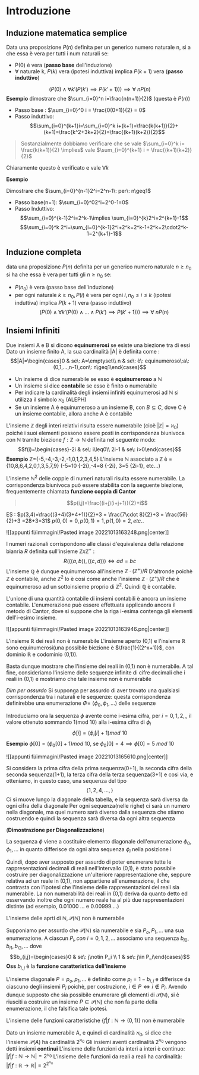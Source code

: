 # Introduzione

## Induzione matematica semplice

Data una proposizione $P(n)$ definita per un generico numero naturale n, si a che essa è vera per tutti i num naturali se:
- P(0) è vera (**passo base** dell'induzione)
- $\forall$ naturale k, $P(k)$ vera (ipotesi induttiva) implica $P(k+1)$ vera (**passo induttivo**) 

$$(P(0)\wedge\forall k' (P(k')\implies P(k'+1)))\implies \forall\: nP(n)$$
**Esempio**
dimostrare che $\sum_{i=0}^n i=\frac{n(n+1)}{2}$ (questa è $P(n)$)
- Passo base : $\sum_{i=0}^0 i = \frac{0(0+1)}{2} = 0$ 
- Passo induttivo:$$\sum_{i=0}^{k+1}i=\sum_{i=0}^k i+(k+1)=\frac{k(k+1)}{2}+(k+1)=\frac{k^2+3k+2}{2}=\frac{(k+1)(k+2)}{2}$$
> Sostanzialmente dobbiamo verificare che se vale $\sum_{i=0}^k i= \frac{k(k+1)}{2} \implies$ vale $\sum_{i=0}^{k+1} i = \frac{(k+1)(k+2)}{2}$ 

Chiaramente questo è verificato e vale $\forall k$ 

**Esempio**

Dimostrare che $\sum_{i=0}^{n-1}2^i=2^n-1\: per\: n\geq1$
- Passo base(n=1): $\sum_{i=0}^02^i=2^0-1=0$
- Passo Induttivo:$$\sum_{i=0}^{k-1}2^i=2^k-1\implies \sum_{i=0}^{k}2^i=2^{k+1}-1$$
$$\sum_{i=0}^k 2^i=\sum_{i=0}^{k-1}2^i+2^k=2^k-1+2^k=2\cdot2^k-1=2^{k+1}-1$$


## Induzione completa
data una proposizione $P(n)$ definita per un generico numero naturale $n\geq n_0$ si ha che essa è vera per tutti gli $n\geq n_0$ se:
- $P(n_0)$ è vera (passo base dell'induzione)
- per ogni naturale $k\geq n_0,P(i)$ è vera per ogni $i,n_0\leq i\leq k$ (ipotesi induttiva) implica $P(k+1)$ vera (passo induttivo)
$$(P(0)\wedge \forall k'(P(0)\wedge...\wedge P(k')\implies P(k'+1)))\implies \forall\:nP(n)$$
## Insiemi Infiniti

Due insiemi A e B si dicono **equinumerosi** se esiste una biezione tra di essi
Dato un insieme finito A, la sua cardinalità |A| è definita come :
$$|A|=\begin{cases}0 & se\: A=\emptyset\\
n & se\: è\: equinumeroso\:a\: (0,1,...,n-1),con\: n\geq1\end{cases}$$
- Un insieme di dice numerabile se esso è **equinumeroso** a $\mathbb N$ 
- Un insieme si dice **contabile** se esso è finito o numerabile
- Per indicare la cardinalità degli insiemi infiniti equinumerosi ad $\mathbb N$ si utilizza il simbolo $\aleph_0$ (ALEPH) 
- Se un insieme A è equinumeroso a un insieme B, con $B \subseteq C$, dove C è un insieme contabile, allora anche A è contabile

L'insieme $\mathbb Z$ degli interi relativi risulta essere numerabile (cioè $|\mathbb Z|=\aleph_0$) poichè i suoi elementi possono essere posti in corrispondenza biunivoca con $\mathbb N$ tramite biezione $f:\mathbb Z \rightarrow \mathbb N$ definita nel seguente modo:$$f(i)=\begin{cases}-2i & se\: i\leq0\\
2i-1 & se\: i>0\end{cases}$$ **Esempio**
$\mathbb Z$={-5,-4,-3,-2,-1,0,1,2,3,4,5}
L'insieme $\mathbb N$ associato a $\mathbb Z$ è ={10,8,6,4,2,0,1,3,5,7,9}
(-5=10 {-2i},-4=8 {-2i}, 3=5 {2i-1}, etc...)

L'insieme $\mathbb N^2$ delle coppie di numeri naturali risulta essere numerabile. La corrispondenza biunivoca può essere stabilita con la seguente biezione, frequentemente chiamata **funzione coppia di Cantor**
>$$p(i,j)=\frac{(i+j)(i+j+1)}{2}+i$$

ES : $p(3,4)=\frac{(3+4)(3+4+1)}{2}+3 = \frac{7\cdot 8}{2}+3 = \frac{56}{2}+3 =28+3=31$
$p(0,0)=0, p(0,1)=1, p(1,0)=2, etc..$ 

![[appunti fi/immagini/Pasted image 20221013163248.png|center]]

I numeri razionali corrispondono alle classi d'equivalenza della relazione bianria $R$ definita sull'insieme $\mathbb Zx\mathbb Z^+$ :
$$R((\langle a,b\rangle),(\langle c,d\rangle)) \iff ad=bc$$
L'insieme $\mathbb Q$ è dunque equinumeroso all'insieme $\mathbb Z\cdot(\mathbb Z^+)/R$ 
D'altronde poichè $\mathbb Z$ è contabile, anche $\mathbb Z^2$ lo è così come anche l'insieme $\mathbb Z\cdot(\mathbb Z^+)/R$ che è equinumeroso ad un sottoinsieme proprio di $\mathbb Z^2$.
Quindi $\mathbb Q$ è contabile.

L'unione di una quantità contabile di insiemi contabili è ancora un insieme contabile. L'enumerazione può essere effettuata applicando ancora il metodo di Cantor, dove si suppone che la riga i-esima contenga gli elementi dell'i-esimo insieme.

![[appunti fi/immagini/Pasted image 20221013163946.png|center]]

L'insieme $\mathbb R$ dei reali non è numerabile
L'insieme aperto (0,1) e l'insieme $\mathbb R$ sono equinumerosi(una possibile biezione è $\frac{1}{(2^x+1)}$, con dominio $\mathbb R$ e codominio (0,1)).

Basta dunque mostrare che l'insieme dei reali in (0,1) non è numerabile. A tal fine, consideriamo l'insieme delle sequenze infinite di cifre decimali che i reali in (0,1) e mostriamo che tale insieme non è numerabile

_Dim per assurdo_
Si supponga per assurdo di aver trovato una qualsiasi corrispondenza tra i naturali e le sequenze: questa corrispondenza definirebbe una enumerazione $\Phi =\: \langle\phi_0,\phi_1,...\rangle$ delle sequenze

Introduciamo ora la sequenza $\phi$ avente come i-esima cifra, per $i=0,1,2,,,$ il valore ottenuto sommando 1(mod 10) alla i-esima cifra di $\phi_i$ 
$$\phi[i]=(\phi_i[i]+1)mod\:10$$
**Esempio**
$\phi[0]=(\phi_0[0]+1)mod\:10$, se $\phi_0[0]=4\implies \phi[0]=5\:mod\:10$ 

![[appunti fi/immagini/Pasted image 20221013165610.png|center]]

Si considera la prima cifra della prima sequenza(0+1), la seconda cifra della seconda sequenza(1+1), la terza cifra della terza sequenza(3+1) e cosi via, e otteniamo, in questo caso, una sequenza del tipo 
$$\langle1,2,4,...,\rangle$$
Ci si muove lungo la diagonale della tabella, e la sequenza sarà diversa da ogni cifra della diagonale
Per ogni sequenza(nelle righe) ci sarà un numero nella diagonale, ma quel numero sarà diverso dalla sequenza che stiamo costruendo e quindi la sequenza sarà diversa da ogni altra sequenza

(**Dimostrazione per Diagonalizzazione**)

La sequenza $\phi$ viene a costituire elemento diagonale dell'enumerazione $\phi_0,\phi_1,...$ in quanto differisce da ogni altra sequenza $\phi_i$ nella posizione i

Quindi, dopo aver supposto per assurdo di poter enumerare tutte le rappresentazioni decimali di reali nell'intervallo (0,1), è stato possibile costruire per diagonalizzazione un'ulteriore rappresentazione che, seppure relativa ad un reale in (0,1), non appartiene all'enumerazione, il che contrasta con l'ipotesi che l'insieme delle rappresentazioni dei reali sia numerabile.
La non numerabilità dei reali in (0,1) deriva da quanto detto ed osservando inoltre che ogni numero reale ha al più due rappresentazioni distinte (ad esempio, 0.01000 ... e 0.00999....)

L'insieme delle aprti di $\mathbb N,\mathcal P(\mathbb N)$ non è numerabile

Supponiamo per assurdo che $\mathcal P(\mathbb N)$ sia numerabile e sia $P_o,P_1,...$ una sua enumerazione. A ciascun $P_i, con\: i=0,1,2,...$ associamo una sequenza $b_{i0},b_{i1},b_{i2},...$ dove 
$$b_{i,j}=\begin{cases}0 & se\: j\notin P_i \\
1 & se\: j\in P_i\end{cases}$$
**Oss** $b_{i,j}$ è la **funzione caratteristica dell'insieme**

L'insieme diagonale $P=p_o,p_1,...$ è definito come $p_i=1-b_{i,j}$ e differisce da ciascuno degli insiemi $P_i$ poichè, per costruzione, $i\in P\iff i\notin P_i$. Avendo dunque supposto che sia possibile enumerare gli elementi di $\mathcal P(\mathbb N)$, si è riusciti a costruire un insieme $P\in \mathcal P(\mathbb N)$ che non fa parte della enumerazione, il che falsifica tale ipotesi. 

L'insieme delle funzioni caratteristiche {$f | f:\mathbb N\rightarrow (0,1)$} non è numerabile

Dato un insieme numerabile A, e quindi di cardinalità $\aleph_0$, si dice che l'insieme $\mathcal P(A)$ ha cardinalità $2^{\aleph_0}$ 
Gli insiemi aventi cardinalità $2^{\aleph_0}$ vengono detti insiemi **continui**
L'insieme delle funzioni da interi a interi è continuo:
$|f|f:\mathbb N\rightarrow \mathbb N|=2^{\aleph_0}$ 
L'insieme delle funzioni da reali a reali ha cardinalità:
$|f|f:\mathbb R\rightarrow \mathbb R|=2^{2^{\aleph_0}}$ 